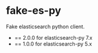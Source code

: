 # fake-es-py
Fake elasticsearch python client.

- == 2.0.0 for elasticsearch-py 7.x
- == 1.0.0 for elasticsearch-py 5.x

